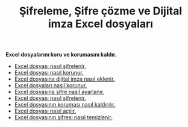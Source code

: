 ﻿---
title: Şifreleme, Şifre çözme ve Dijital imza Excel dosyaları
second_title: Aspose.Cells Cloud Documen
linktitle: Exce'yi Koru
type: docs
url: /tr/protect/
aliases: [/workbook/password/]
keywords: Protect and unprotect Excel workbook
description: Aspose.Cells Cloud REST API, Excel çalışma kitabını korumayı ve korumasını kaldırmayı destekler. SDK, çeşitli geliştirme dillerini destekler. Bunlara Android, C#, Go, Java, NodeJS, Perl, PHP, Python, Ruby ve swift dahildir
weight: 36
kwords: Excel, Office Bulut, REST API, E-tablo, PDF, CSV, Json, Markdown, Çalışma kitabını koru
---
**Excel dosyalarını koru ve korumasını kaldır.**

- [Excel dosyası nasıl şifrelenir.](/cells/tr/excel-file-encrypt/)
- [Excel dosyası nasıl korunur.](/cells/tr/protect-excel-file/)
- [Excel dosyasına dijital imza nasıl eklenir.](/cells/tr/excel-digital-signature/)
- [Excel dosyaları nasıl korunur.](/cells/tr/protect-excel-files/)
- [Excel dosyasına şifre nasıl ayarlanır.](/cells/tr//workbook/password/modify/)
- [Excel dosyası nasıl şifrelenir.](/cells/tr/excel-file-decrypt/)
- [Excel dosyasının koruması nasıl kaldırılır.](/cells/tr/excel-file-unprotect/)
- [Excel dosyası nasıl açılır.](/cells/tr/unlock-excel-files/)
- [Excel dosyasının şifresi nasıl temizlenir.](/cells/tr/clear-excel-files-password/)
